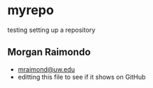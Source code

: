 # myrepo
testing setting up a repository
## Morgan Raimondo
- mraimond@uw.edu
- editting this file to see if it shows on GitHub